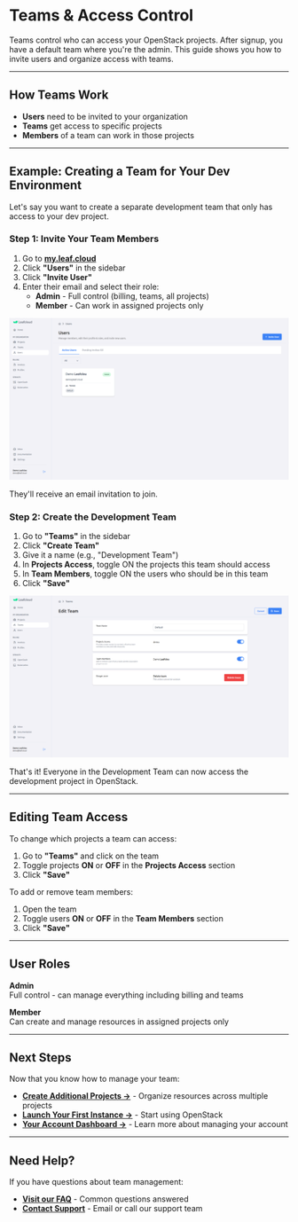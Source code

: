 # Teams & Access Control

Teams control who can access your OpenStack projects. After signup, you have a default team where you're the admin. This guide shows you how to invite users and organize access with teams.

---

## How Teams Work

- **Users** need to be invited to your organization
- **Teams** get access to specific projects
- **Members** of a team can work in those projects

---

## Example: Creating a Team for Your Dev Environment

Let's say you want to create a separate development team that only has access to your dev project.

### Step 1: Invite Your Team Members

1. Go to **[my.leaf.cloud](https://my.leaf.cloud)**
2. Click **"Users"** in the sidebar
3. Click **"Invite User"**
4. Enter their email and select their role:
   - **Admin** - Full control (billing, teams, all projects)
   - **Member** - Can work in assigned projects only

![Inviting a user](../images/users-page.png)

They'll receive an email invitation to join.

### Step 2: Create the Development Team

1. Go to **"Teams"** in the sidebar
2. Click **"Create Team"**
3. Give it a name (e.g., "Development Team")
4. In **Projects Access**, toggle ON the projects this team should access
5. In **Team Members**, toggle ON the users who should be in this team
6. Click **"Save"**

![Managing team access](../images/team-detail.png)

That's it! Everyone in the Development Team can now access the development project in OpenStack.

---

## Editing Team Access

To change which projects a team can access:

1. Go to **"Teams"** and click on the team
2. Toggle projects **ON** or **OFF** in the **Projects Access** section
3. Click **"Save"**

To add or remove team members:

1. Open the team
2. Toggle users **ON** or **OFF** in the **Team Members** section  
3. Click **"Save"**

---

## User Roles

**Admin**  
Full control - can manage everything including billing and teams

**Member**  
Can create and manage resources in assigned projects only

---

## Next Steps

Now that you know how to manage your team:

- **[Create Additional Projects →](creating-additional-projects.md)** - Organize resources across multiple projects
- **[Launch Your First Instance →](accessing-openstack-dashboard.md)** - Start using OpenStack
- **[Your Account Dashboard →](your-account-dashboard.md)** - Learn more about managing your account

---

## Need Help?

If you have questions about team management:

- **[Visit our FAQ](https://leaf.cloud/faq)** - Common questions answered
- **[Contact Support](https://leaf.cloud/contact)** - Email or call our support team

